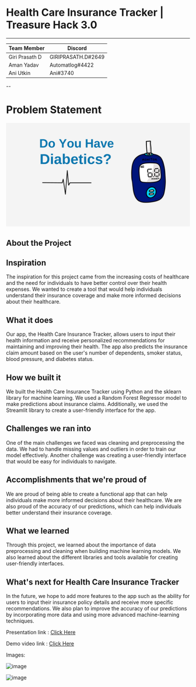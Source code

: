# Health Care Insurance Tracker | Treasure Hack 3.0
---

|Team Member |Discord|
|----|--|
|Giri Prasath D|GIRIPRASATH.D#2649|
|Aman Yadav|Automatlog#4422|
|Ani Utkin|Ani#3740|

--

# Problem Statement

![image](diabetics.png)


## About the Project

## Inspiration

The inspiration for this project came from the increasing costs of healthcare and the need for individuals to have better control over their health expenses. We wanted to create a tool that would help individuals understand their insurance coverage and make more informed decisions about their healthcare.

## What it does
Our app, the Health Care Insurance Tracker, allows users to input their health information and receive personalized recommendations for maintaining and improving their health. The app also predicts the insurance claim amount based on the user's number of dependents, smoker status, blood pressure, and diabetes status.

## How we built it
We built the Health Care Insurance Tracker using Python and the sklearn library for machine learning. We used a Random Forest Regressor model to make predictions about insurance claims. Additionally, we used the Streamlit library to create a user-friendly interface for the app.

## Challenges we ran into
One of the main challenges we faced was cleaning and preprocessing the data. We had to handle missing values and outliers in order to train our model effectively. Another challenge was creating a user-friendly interface that would be easy for individuals to navigate.

## Accomplishments that we're proud of
We are proud of being able to create a functional app that can help individuals make more informed decisions about their healthcare. We are also proud of the accuracy of our predictions, which can help individuals better understand their insurance coverage.

## What we learned
Through this project, we learned about the importance of data preprocessing and cleaning when building machine learning models. We also learned about the different libraries and tools available for creating user-friendly interfaces.

##  What's next for Health Care Insurance Tracker
In the future, we hope to add more features to the app such as the ability for users to input their insurance policy details and receive more specific recommendations. We also plan to improve the accuracy of our predictions by incorporating more data and using more advanced machine-learning techniques.


Presentation link : [Click Here](https://github.com/giriprasathd/data/blob/main/Health%20Care%20Insurance%20Tracker.pdf)

Demo video link  : [Click Here](https://www.youtube.com/watch?v=uYgmywdBuc8)


Images: 



![image](https://user-images.githubusercontent.com/72098281/212529106-3451a05d-0bc2-4f6a-97e8-61b94ec64995.png)


![image](https://user-images.githubusercontent.com/72098281/212529038-f2cce03a-89d0-496f-bcea-387119df6c45.png)

